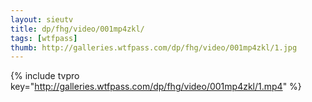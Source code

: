 ```yaml
--- 
layout: sieutv
title: dp/fhg/video/001mp4zkl/
tags: [wtfpass]
thumb: http://galleries.wtfpass.com/dp/fhg/video/001mp4zkl/1.jpg
---
```

{% include tvpro key="http://galleries.wtfpass.com/dp/fhg/video/001mp4zkl/1.mp4" %} 
